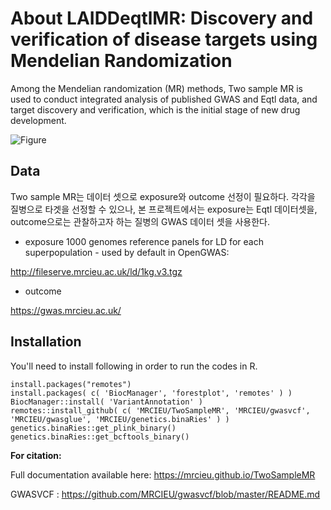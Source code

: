 # About LAIDDeqtlMR: Discovery and verification of disease targets using Mendelian Randomization

Among the Mendelian randomization (MR) methods, Two sample MR is used to conduct integrated analysis of published GWAS and Eqtl data, and target discovery and verification, which is the initial stage of new drug development.


![Figure](https://mrcieu.github.io/TwoSampleMR/articles/img/twosamplemr_schematic_long-01.png)

## Data

Two sample MR는 데이터 셋으로 exposure와 outcome 선정이 필요하다. 각각을 질병으로 타겟을 선정할 수 있으나, 본 프로젝트에서는 exposure는 Eqtl 데이터셋을, outcome으로는 관찰하고자 하는 질병의 GWAS 데이터 셋을 사용한다. 


* exposure
1000 genomes reference panels for LD for each superpopulation - used by default in OpenGWAS:

http://fileserve.mrcieu.ac.uk/ld/1kg.v3.tgz

* outcome

https://gwas.mrcieu.ac.uk/

## Installation

You'll need to install following in order to run the codes in R. 

```
install.packages("remotes")
install.packages( c( 'BiocManager', 'forestplot', 'remotes' ) )
BiocManager::install( 'VariantAnnotation' )
remotes::install_github( c( 'MRCIEU/TwoSampleMR', 'MRCIEU/gwasvcf', 'MRCIEU/gwasglue', 'MRCIEU/genetics.binaRies' ) )
genetics.binaRies::get_plink_binary()
genetics.binaRies::get_bcftools_binary()

```



**For citation:**

Full documentation available here: https://mrcieu.github.io/TwoSampleMR

GWASVCF : https://github.com/MRCIEU/gwasvcf/blob/master/README.md
